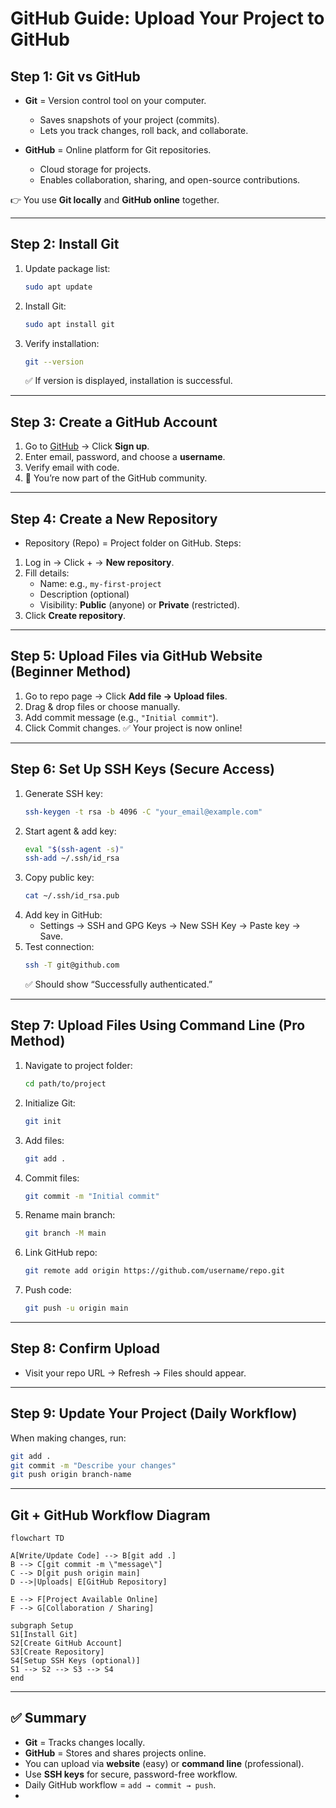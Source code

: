 # GitHub Guide: Upload Your Project to GitHub  

## Step 1: Git vs GitHub  
- **Git** = Version control tool on your computer.  
  - Saves snapshots of your project (commits).  
  - Lets you track changes, roll back, and collaborate.  

- **GitHub** = Online platform for Git repositories.  
  - Cloud storage for projects.  
  - Enables collaboration, sharing, and open-source contributions.  

👉 You use **Git locally** and **GitHub online** together.  

---

## Step 2: Install Git  
1. Update package list:  
   ```bash
   sudo apt update
   ```
2. Install Git:
   ```bash
   sudo apt install git
   ```
3. Verify installation:
   ```bash
   git --version
   ```
   ✅ If version is displayed, installation is successful.
---

## Step 3: Create a GitHub Account
1. Go to [GitHub](https://github.com/) → Click **Sign up**.
2. Enter email, password, and choose a **username**.
3. Verify email with code.
4. 🎉 You’re now part of the GitHub community.
---

## Step 4: Create a New Repository
- Repository (Repo) = Project folder on GitHub.
Steps:
1. Log in → Click + → **New repository**.
2. Fill details:
   - Name: e.g., `my-first-project`
   - Description (optional)
   - Visibility: **Public** (anyone) or **Private** (restricted).
3. Click **Create repository**.
---

## Step 5: Upload Files via GitHub Website (Beginner Method)
1. Go to repo page → Click **Add file → Upload files**.
2. Drag & drop files or choose manually.
3. Add commit message (e.g., `"Initial commit"`).
4. Click Commit changes.
   ✅ Your project is now online!
---

## Step 6: Set Up SSH Keys (Secure Access)
1. Generate SSH key:
   ```bash
   ssh-keygen -t rsa -b 4096 -C "your_email@example.com"
   ```
2. Start agent & add key:
   ```bash
   eval "$(ssh-agent -s)"
   ssh-add ~/.ssh/id_rsa
   ```
3. Copy public key:
   ```bash
   cat ~/.ssh/id_rsa.pub
   ```
4. Add key in GitHub:
   - Settings → SSH and GPG Keys → New SSH Key → Paste key → Save.
5. Test connection:
   ```bash
   ssh -T git@github.com
   ```
   ✅ Should show “Successfully authenticated.”
---

## Step 7: Upload Files Using Command Line (Pro Method)
1. Navigate to project folder:
   ```bash
   cd path/to/project
   ```
2. Initialize Git:
   ```bash
   git init
   ```
3. Add files:
   ```bash
   git add .
   ```
4. Commit files:
   ```bash
   git commit -m "Initial commit"
   ```
5. Rename main branch:
   ```bash
   git branch -M main
   ```
6. Link GitHub repo:
   ```bash
   git remote add origin https://github.com/username/repo.git
   ```
7. Push code:
   ```bash
   git push -u origin main
   ```
---

## Step 8: Confirm Upload
- Visit your repo URL → Refresh → Files should appear.
---

## Step 9: Update Your Project (Daily Workflow)
When making changes, run:
```bash
git add .
git commit -m "Describe your changes"
git push origin branch-name
```
---

## Git + GitHub Workflow Diagram

```mermaid
flowchart TD

A[Write/Update Code] --> B[git add .]
B --> C[git commit -m \"message\"]
C --> D[git push origin main]
D -->|Uploads| E[GitHub Repository]

E --> F[Project Available Online]
F --> G[Collaboration / Sharing]

subgraph Setup
S1[Install Git]
S2[Create GitHub Account]
S3[Create Repository]
S4[Setup SSH Keys (optional)]
S1 --> S2 --> S3 --> S4
end
```
---

## ✅ Summary
- **Git** = Tracks changes locally.
- **GitHub** = Stores and shares projects online.
- You can upload via **website** (easy) or **command line** (professional).
- Use **SSH keys** for secure, password-free workflow.
- Daily GitHub workflow = `add → commit → push`.
- 
